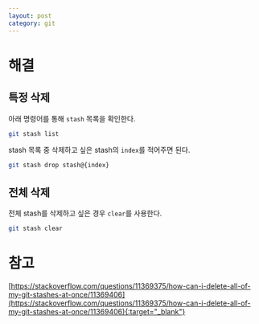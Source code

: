 ```yaml
---
layout: post
category: git 
---
```


# 해결

## 특정 삭제

아래 명령어를 통해 `stash` 목록을 확인한다.

```bash
git stash list
```

stash 목록 중 삭제하고 싶은 stash의 `index`를 적어주면 된다.

```bash
git stash drop stash@{index}
```

## 전체 삭제 

전체 stash를 삭제하고 싶은 경우 `clear`를 사용한다.

```bash
git stash clear
```

# 참고

[https://stackoverflow.com/questions/11369375/how-can-i-delete-all-of-my-git-stashes-at-once/11369406](https://stackoverflow.com/questions/11369375/how-can-i-delete-all-of-my-git-stashes-at-once/11369406){:target="_blank"}